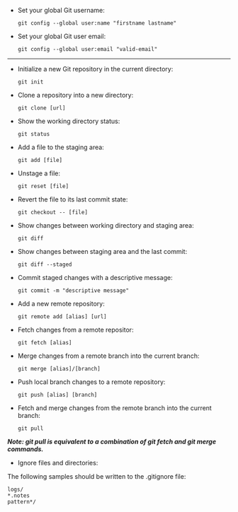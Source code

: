 - Set your global Git username:

    `git config --global user:name "firstname lastname"`

- Set your global Git user email:

    `git config --global user:email "valid-email"`

---

- Initialize a new Git repository in the current directory:

    `git init`

- Clone a repository into a new directory:

    `git clone [url]`

- Show the working directory status:

    `git status`

- Add a file to the staging area:

    `git add [file]`

- Unstage a file:

    `git reset [file]`

- Revert the file to its last commit state:

    `git checkout -- [file]`

- Show changes between working directory and staging area:

    `git diff`

- Show changes between staging area and the last commit:

    `git diff --staged`

- Commit staged changes with a descriptive message:

    `git commit -m "descriptive message"`

- Add a new remote repository:

    `git remote add [alias] [url]`

- Fetch changes from a remote repositor:

    `git fetch [alias]`

- Merge changes from a remote branch into the current branch:

    `git merge [alias]/[branch]`

- Push local branch changes to a remote repository:

    `git push [alias] [branch]`

- Fetch and merge changes from the remote branch into the current branch:

    `git pull`

***Note: git pull is equivalent to a combination of git fetch and git merge commands.***

- Ignore files and directories:

The following samples should be written to the .gitignore file:
```
logs/
*.notes
pattern*/
```
